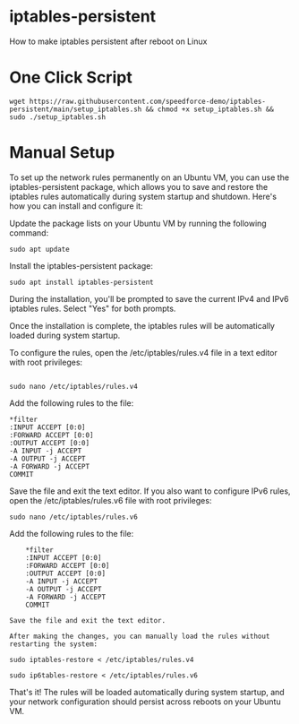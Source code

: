 # iptables-persistent
How to make iptables persistent after reboot on Linux

# One Click Script 
```
wget https://raw.githubusercontent.com/speedforce-demo/iptables-persistent/main/setup_iptables.sh && chmod +x setup_iptables.sh && sudo ./setup_iptables.sh
```

# Manual Setup

To set up the network rules permanently on an Ubuntu VM, you can use the iptables-persistent package, which allows you to save and restore the iptables rules automatically during system startup and shutdown. Here's how you can install and configure it:

Update the package lists on your Ubuntu VM by running the following command:
```
sudo apt update
```
Install the iptables-persistent package:
```
sudo apt install iptables-persistent
```

During the installation, you'll be prompted to save the current IPv4 and IPv6 iptables rules. Select "Yes" for both prompts.

Once the installation is complete, the iptables rules will be automatically loaded during system startup.

To configure the rules, open the /etc/iptables/rules.v4 file in a text editor with root privileges:

```

sudo nano /etc/iptables/rules.v4
```

Add the following rules to the file:

```
*filter
:INPUT ACCEPT [0:0]
:FORWARD ACCEPT [0:0]
:OUTPUT ACCEPT [0:0]
-A INPUT -j ACCEPT
-A OUTPUT -j ACCEPT
-A FORWARD -j ACCEPT
COMMIT
```

<p>
Save the file and exit the text editor.
If you also want to configure IPv6 rules, open the /etc/iptables/rules.v6 file with root privileges:
</p>

```
sudo nano /etc/iptables/rules.v6
```

Add the following rules to the file:


```
    *filter
    :INPUT ACCEPT [0:0]
    :FORWARD ACCEPT [0:0]
    :OUTPUT ACCEPT [0:0]
    -A INPUT -j ACCEPT
    -A OUTPUT -j ACCEPT
    -A FORWARD -j ACCEPT
    COMMIT
```

    Save the file and exit the text editor.

    After making the changes, you can manually load the rules without restarting the system:

```
sudo iptables-restore < /etc/iptables/rules.v4
```
```
sudo ip6tables-restore < /etc/iptables/rules.v6
```

That's it! The rules will be loaded automatically during system startup, and your network configuration should persist across reboots on your Ubuntu VM.
